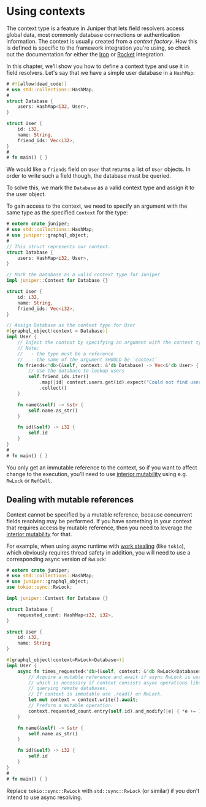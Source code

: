 # Using contexts

The context type is a feature in Juniper that lets field resolvers access global
data, most commonly database connections or authentication information. The
context is usually created from a _context factory_. How this is defined is
specific to the framework integration you're using, so check out the
documentation for either the [Iron](../../servers/iron.md) or [Rocket](../../servers/rocket.md)
integration.

In this chapter, we'll show you how to define a context type and use it in field
resolvers. Let's say that we have a simple user database in a `HashMap`:

```rust
# #![allow(dead_code)]
# use std::collections::HashMap;
#
struct Database {
    users: HashMap<i32, User>,
}

struct User {
    id: i32,
    name: String,
    friend_ids: Vec<i32>,
}
#
# fn main() { }
```

We would like a `friends` field on `User` that returns a list of `User` objects.
In order to write such a field though, the database must be queried.

To solve this, we mark the `Database` as a valid context type and assign it to
the user object. 

To gain access to the context, we need to specify an argument with the same 
type as the specified `Context` for the type:


```rust
# extern crate juniper;
# use std::collections::HashMap;
# use juniper::graphql_object;
#
// This struct represents our context.
struct Database {
    users: HashMap<i32, User>,
}

// Mark the Database as a valid context type for Juniper
impl juniper::Context for Database {}

struct User {
    id: i32,
    name: String,
    friend_ids: Vec<i32>,
}

// Assign Database as the context type for User
#[graphql_object(context = Database)]
impl User {
    // Inject the context by specifying an argument with the context type.
    // Note: 
    //   - the type must be a reference
    //   - the name of the argument SHOULD be `context`
    fn friends<'db>(&self, context: &'db Database) -> Vec<&'db User> {
        // Use the database to lookup users
        self.friend_ids.iter()
            .map(|id| context.users.get(id).expect("Could not find user with ID"))
            .collect()
    }

    fn name(&self) -> &str { 
        self.name.as_str() 
    }

    fn id(&self) -> i32 { 
        self.id 
    }
}
#
# fn main() { }
```

You only get an immutable reference to the context, so if you want to affect
change to the execution, you'll need to use [interior
mutability](https://doc.rust-lang.org/book/first-edition/mutability.html#interior-vs-exterior-mutability)
using e.g. `RwLock` or `RefCell`.




## Dealing with mutable references

Context cannot be specified by a mutable reference, because concurrent fields resolving may be performed. If you have something in your context that requires access by mutable reference, then you need to leverage the [interior mutability][1] for that.

For example, when using async runtime with [work stealing][2] (like `tokio`), which obviously requires thread safety in addition, you will need to use a corresponding async version of `RwLock`:
```rust
# extern crate juniper;
# use std::collections::HashMap;
# use juniper::graphql_object;
use tokio::sync::RwLock;

impl juniper::Context for Database {}

struct Database {
    requested_count: HashMap<i32, i32>,
}

struct User {
    id: i32,
    name: String
}

#[graphql_object(context=RwLock<Database>)]
impl User {
    async fn times_requested<'db>(&self, context: &'db RwLock<Database>) -> i32 {
        // Acquire a mutable reference and await if async RwLock is used,
        // which is necessary if context consists async operations like 
        // querying remote databases.
        // If context is immutable use .read() on RwLock.
        let mut context = context.write().await;
        // Preform a mutable operation.
        context.requested_count.entry(self.id).and_modify(|e| { *e += 1 }).or_insert(1).clone()
    }

    fn name(&self) -> &str { 
        self.name.as_str() 
    }

    fn id(&self) -> i32 { 
        self.id 
    }
}
#
# fn main() { }
```
Replace `tokio::sync::RwLock` with `std::sync::RwLock` (or similar) if you don't intend to use async resolving.




[1]: https://doc.rust-lang.org/book/ch15-05-interior-mutability.html
[2]: https://en.wikipedia.org/wiki/Work_stealing
